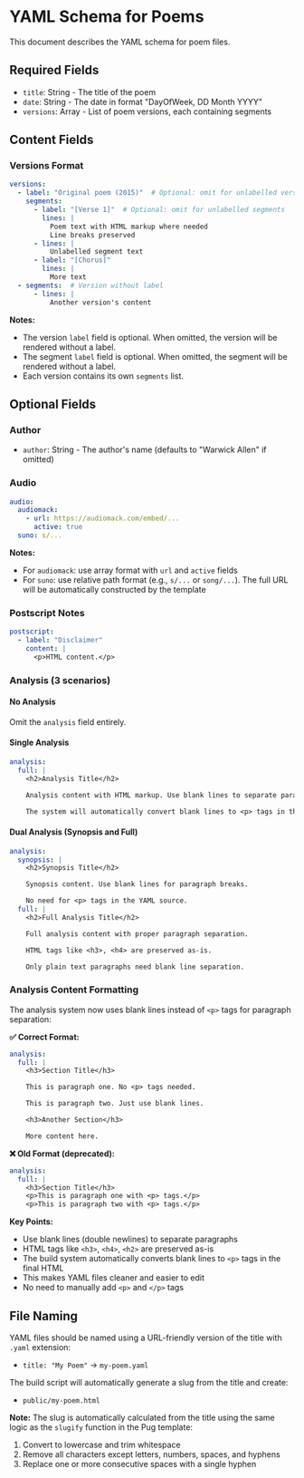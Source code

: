 # YAML Schema for Poems

This document describes the YAML schema for poem files.

## Required Fields

- `title`: String - The title of the poem
- `date`: String - The date in format "DayOfWeek, DD Month YYYY"
- `versions`: Array - List of poem versions, each containing segments

## Content Fields

### Versions Format
```yaml
versions:
  - label: "Original poem (2015)"  # Optional: omit for unlabelled versions
    segments:
      - label: "[Verse 1]"  # Optional: omit for unlabelled segments
        lines: |
          Poem text with HTML markup where needed
          Line breaks preserved
      - lines: |
          Unlabelled segment text
      - label: "[Chorus]"
        lines: |
          More text
  - segments:  # Version without label
      - lines: |
          Another version's content
```

**Notes:**
- The version `label` field is optional. When omitted, the version will be rendered without a label.
- The segment `label` field is optional. When omitted, the segment will be rendered without a label.
- Each version contains its own `segments` list.

## Optional Fields

### Author
- `author`: String - The author's name (defaults to "Warwick Allen" if omitted)

### Audio
```yaml
audio:
  audiomack:
    - url: https://audiomack.com/embed/...
      active: true
  suno: s/...
```

**Notes:**
- For `audiomack`: use array format with `url` and `active` fields
- For `suno`: use relative path format (e.g., `s/...` or `song/...`). The full URL will be automatically constructed by the template

### Postscript Notes
```yaml
postscript:
  - label: "Disclaimer"
    content: |
      <p>HTML content.</p>
```

### Analysis (3 scenarios)

#### No Analysis
Omit the `analysis` field entirely.

#### Single Analysis
```yaml
analysis:
  full: |
    <h2>Analysis Title</h2>

    Analysis content with HTML markup. Use blank lines to separate paragraphs instead of <p> tags.

    The system will automatically convert blank lines to <p> tags in the final HTML.
```

#### Dual Analysis (Synopsis and Full)
```yaml
analysis:
  synopsis: |
    <h2>Synopsis Title</h2>

    Synopsis content. Use blank lines for paragraph breaks.

    No need for <p> tags in the YAML source.
  full: |
    <h2>Full Analysis Title</h2>

    Full analysis content with proper paragraph separation.

    HTML tags like <h3>, <h4> are preserved as-is.

    Only plain text paragraphs need blank line separation.
```

### Analysis Content Formatting

The analysis system now uses blank lines instead of `<p>` tags for paragraph separation:

**✅ Correct Format:**
```yaml
analysis:
  full: |
    <h3>Section Title</h3>

    This is paragraph one. No <p> tags needed.

    This is paragraph two. Just use blank lines.

    <h3>Another Section</h3>

    More content here.
```

**❌ Old Format (deprecated):**
```yaml
analysis:
  full: |
    <h3>Section Title</h3>
    <p>This is paragraph one with <p> tags.</p>
    <p>This is paragraph two with <p> tags.</p>
```

**Key Points:**
- Use blank lines (double newlines) to separate paragraphs
- HTML tags like `<h3>`, `<h4>`, `<h2>` are preserved as-is
- The build system automatically converts blank lines to `<p>` tags in the final HTML
- This makes YAML files cleaner and easier to edit
- No need to manually add `<p>` and `</p>` tags

## File Naming

YAML files should be named using a URL-friendly version of the title with `.yaml` extension:
- `title: "My Poem"` → `my-poem.yaml`

The build script will automatically generate a slug from the title and create:
- `public/my-poem.html`

**Note:** The slug is automatically calculated from the title using the same logic as the `slugify` function in the Pug template:
1. Convert to lowercase and trim whitespace
2. Remove all characters except letters, numbers, spaces, and hyphens
3. Replace one or more consecutive spaces with a single hyphen


